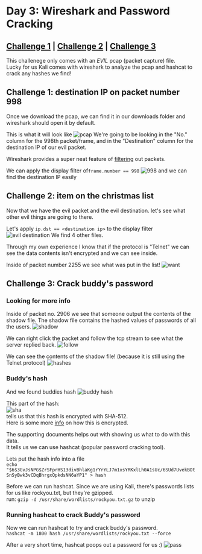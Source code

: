 # Day 3: Wireshark and Password Cracking

## [Challenge 1](#challenge-1-destination-ip-on-packet-number-998) | [Challenge 2](#challenge-2-item-on-the-christmas-list) | [Challenge 3](#challenge-3-crack-buddy's-password)

This challenege only comes with an *EVIL* pcap (packet capture) file.\
Lucky for us Kali comes with wireshark to analyze the pcap and hashcat to crack any hashes we find!

## Challenge 1: destination IP on packet number 998

Once we download the pcap, we can find it in our downloads folder and wireshark should open it by default.

This is what it will look like
![pcap](https://i.imgur.com/NiBMEaV.png)
We're going to be looking in the "No." column for the 998th packet/frame, and in the "Destination" column for the destination IP of our evil packet.

Wireshark provides a super neat feature of [filtering](https://www.wireshark.org/docs/wsug_html_chunked/ChWorkBuildDisplayFilterSection.html) out packets.

We can apply the display filter of`frame.number == 998`
![998](https://i.imgur.com/iBU9Jco.png)
and we can find the destination IP easily

## Challenge 2: item on the christmas list

Now that we have the evil packet and the evil destination. let's see what other evil things are going to there.

Let's apply `ip.dst == <destination ip>` to the display filter
![evil destination](https://i.imgur.com/86lUwnH.png)
We find 4 other files.

Through my own experience I know that if the protocol is "Telnet" we can see the data contents isn't encrypted and we can see inside.

Inside of packet number 2255 we see what was put in the list!
![want](https://i.imgur.com/RF6iFQq.png)

## Challenge 3: Crack buddy's password

### Looking for more info

Inside of packet no. 2906 we see that someone output the contents of the shadow file. The shadow file contains the hashed values of passwords of all the users.
![shadow](https://i.imgur.com/IXGGDCe.png)

We can right click the packet and follow the tcp stream to see what the server replied back.
![follow](https://i.imgur.com/T2M04io.png)

We can see the contents of the shadow file! (because it is still using the Telnet protocol)
![hashes](https://i.imgur.com/Ctg5kzJ.png)

### Buddy's hash

And we found buddies hash
![buddy hash](https://i.imgur.com/hmvtgvg.png)

This part of the hash:\
![sha](https://i.imgur.com/49rzPJN.png)\
tells us that this hash is encrypted with SHA-512.\
Here is some more [info](https://www.cyberciti.biz/faq/understanding-etcshadow-file/) on how this is encrypted.

The supporting documents helps out with showing us what to do with this data.\
It tells us we can use hashcat (popular password cracking tool).

Lets put the hash info into a file\
`echo "$6$3GvJsNPG$ZrSFprHS13divBhlaKg1rYrYLJ7m1xsYRKxlLh0A1sUc/6SUd7UvekBOtSnSyBwk3vCDqBhrgxQpkdsNN6aYP1" > hash`

Before we can run hashcat. Since we are using Kali, there's passwords lists for us like rockyou.txt, but they're gzipped.\
run: `gzip -d /usr/share/wordlists/rockyou.txt.gz` to unzip

### Running hashcat to crack Buddy's password

Now we can run hashcat to try and crack buddy's password.\
`hashcat -m 1800 hash /usr/share/wordlists/rockyou.txt --force`

After a very short time, hashcat poops out a password for us :)
![pass](https://i.imgur.com/t8vjvaA.png)
